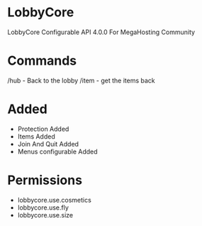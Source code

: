 # LobbyCore
LobbyCore Configurable API 4.0.0 For MegaHosting Community

# Commands
/hub - Back to the lobby
/item - get the items back

# Added

- Protection Added
- Items Added
- Join And Quit Added
- Menus configurable Added

# Permissions

- lobbycore.use.cosmetics
- lobbycore.use.fly
- lobbycore.use.size
